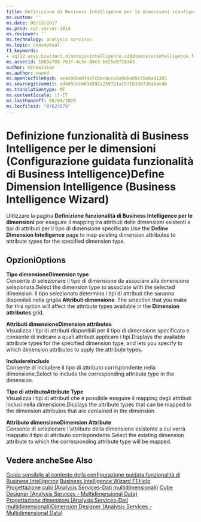 ```yaml
---
title: Definizione di Business Intelligence per le dimensioni (configurazione guidata funzionalità di Business Intelligence) | Microsoft Docs
ms.custom: ''
ms.date: 06/13/2017
ms.prod: sql-server-2014
ms.reviewer: ''
ms.technology: analysis-services
ms.topic: conceptual
f1_keywords:
- sql12.asvs.biwizard.dimensionintelligence.adddimensionintelligence.f1
ms.assetid: 1089a788-763f-4c3e-80e3-b625e0728343
author: minewiskan
ms.author: owend
ms.openlocfilehash: ae4c06be0f4a7cbbc4ccada9ebe05c35e0a01305
ms.sourcegitcommit: ad4d92dce894592a259721a1571b1d8736abacdb
ms.translationtype: MT
ms.contentlocale: it-IT
ms.lasthandoff: 08/04/2020
ms.locfileid: "87623578"
---
```

# <a name="define-dimension-intelligence-business-intelligence-wizard"></a><span data-ttu-id="39c8a-102">Definizione funzionalità di Business Intelligence per le dimensioni (Configurazione guidata funzionalità di Business Intelligence)</span><span class="sxs-lookup"><span data-stu-id="39c8a-102">Define Dimension Intelligence (Business Intelligence Wizard)</span></span>
  <span data-ttu-id="39c8a-103">Utilizzare la pagina **Definizione funzionalità di Business Intelligence per le dimensioni** per eseguire il mapping tra attributi delle dimensioni esistenti e tipi di attributi per il tipo di dimensione specificato.</span><span class="sxs-lookup"><span data-stu-id="39c8a-103">Use the **Define Dimension Intelligence** page to map existing dimension attributes to attribute types for the specified dimension type.</span></span>  
  
## <a name="options"></a><span data-ttu-id="39c8a-104">Opzioni</span><span class="sxs-lookup"><span data-stu-id="39c8a-104">Options</span></span>  
 <span data-ttu-id="39c8a-105">**Tipo dimensione**</span><span class="sxs-lookup"><span data-stu-id="39c8a-105">**Dimension type**</span></span>  
 <span data-ttu-id="39c8a-106">Consente di selezionare il tipo di dimensione da associare alla dimensione selezionata.</span><span class="sxs-lookup"><span data-stu-id="39c8a-106">Select the dimension type to associate with the selected dimension.</span></span> <span data-ttu-id="39c8a-107">Il tipo selezionato determina i tipi di attributi che saranno disponibili nella griglia **Attributi dimensione** .</span><span class="sxs-lookup"><span data-stu-id="39c8a-107">The selection that you make for this option will affect the attribute types available in the **Dimension attributes** grid.</span></span>  
  
 <span data-ttu-id="39c8a-108">**Attributi dimensione**</span><span class="sxs-lookup"><span data-stu-id="39c8a-108">**Dimension attributes**</span></span>  
 <span data-ttu-id="39c8a-109">Visualizza i tipi di attributi disponibili per il tipo di dimensione specificato e consente di indicare a quali attributi applicare i tipi.</span><span class="sxs-lookup"><span data-stu-id="39c8a-109">Displays the available attribute types for the specified dimension type, and lets you specify to which dimension attributes to apply the attribute types.</span></span>  
  
 <span data-ttu-id="39c8a-110">**Includere**</span><span class="sxs-lookup"><span data-stu-id="39c8a-110">**Include**</span></span>  
 <span data-ttu-id="39c8a-111">Consente di includere il tipo di attributo corrispondente nella dimensione.</span><span class="sxs-lookup"><span data-stu-id="39c8a-111">Select to include the corresponding attribute type in the dimension.</span></span>  
  
 <span data-ttu-id="39c8a-112">**Tipo di attributo**</span><span class="sxs-lookup"><span data-stu-id="39c8a-112">**Attribute Type**</span></span>  
 <span data-ttu-id="39c8a-113">Visualizza i tipi di attributi che è possibile eseguire il mapping degli attributi inclusi nella dimensione.</span><span class="sxs-lookup"><span data-stu-id="39c8a-113">Displays the attribute types that can be mapped to the dimension attributes that are contained in the dimension.</span></span>  
  
 <span data-ttu-id="39c8a-114">**Attributo dimensione**</span><span class="sxs-lookup"><span data-stu-id="39c8a-114">**Dimension Attribute**</span></span>  
 <span data-ttu-id="39c8a-115">Consente di selezionare l'attributo della dimensione esistente a cui verrà mappato il tipo di attributo corrispondente.</span><span class="sxs-lookup"><span data-stu-id="39c8a-115">Select the existing dimension attribute to which the corresponding attribute type will be mapped.</span></span>  
  
## <a name="see-also"></a><span data-ttu-id="39c8a-116">Vedere anche</span><span class="sxs-lookup"><span data-stu-id="39c8a-116">See Also</span></span>  
 <span data-ttu-id="39c8a-117">[Guida sensibile al contesto della configurazione guidata funzionalità di Business Intelligence](business-intelligence-wizard-f1-help.md) </span><span class="sxs-lookup"><span data-stu-id="39c8a-117">[Business Intelligence Wizard F1 Help](business-intelligence-wizard-f1-help.md) </span></span>  
 <span data-ttu-id="39c8a-118">[Progettazione cubi &#40;Analysis Services-Dati multidimensionali&#41;](cube-designer-analysis-services-multidimensional-data.md) </span><span class="sxs-lookup"><span data-stu-id="39c8a-118">[Cube Designer &#40;Analysis Services - Multidimensional Data&#41;](cube-designer-analysis-services-multidimensional-data.md) </span></span>  
 [<span data-ttu-id="39c8a-119">Progettazione dimensioni &#40;Analysis Services-Dati multidimensionali&#41;</span><span class="sxs-lookup"><span data-stu-id="39c8a-119">Dimension Designer &#40;Analysis Services - Multidimensional Data&#41;</span></span>](dimension-designer-analysis-services-multidimensional-data.md)  
  
  
